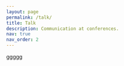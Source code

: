 ```yaml
---
layout: page
permalink: /talk/
title: Talk
description: Communication at conferences.
nav: true
nav_order: 2
---
```


<!-- _pages/talk.md -->

ggggg